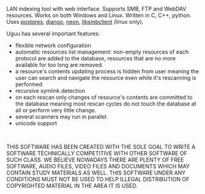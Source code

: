 LAN indexing tool with web interface. Supports SMB, FTP and WebDAV resources. Works on both Windows and Linux. Written in C, C++, python. Uses [postgres](http://www.postgresql.org/), [django](http://www.djangoproject.com/), [neon](http://www.webdav.org/neon/), [libsmbclient](http://www.samba.org/) (linux only).

Uguu has several important features:
  * flexible network configuration
  * automatic resources list management: non-empty resources of each protocol are added to the database, resources that are no more available for too long are removed.
  * a resource's contents updating process is hidden from user meaning the user can search and navigate the resource even while it's rescanning is performed
  * recursive symlink detection
  * on each rescan only changes of resource's contents are committed to the database meaning most rescan cycles do not touch the database at all or perform very little change.
  * several scanners may run in parallel.
  * unicode support


<br>

THIS SOFTWARE HAS BEEN CREATED WITH THE SOLE GOAL TO WRITE A SOFTWARE TECHNICALLY COMPETITIVE WITH OTHER SOFTWARE OF SUCH CLASS. WE BELIEVE NOWADAYS THERE ARE PLENTY OF FREE SOFTWARE, AUDIO FILES, VIDEO FILES AND DOCUMENTS WHICH MAY CONTAIN STUDY MATERIALS AS WELL. THIS SOFTWARE UNDER ANY CONDITIONS MUST NOT BE USED TO HELP ILLEGAL DISTRIBUTION OF COPYRIGHTED MATERIAL IN THE AREA IT IS USED.
